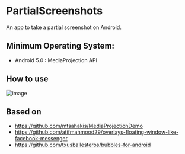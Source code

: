 PartialScreenshots
=====================

An app to take a partial screenshot on Android.


## Minimum Operating System: 
- Android 5.0 : MediaProjection API

## How to use
![image](https://github.com/murmurmuk/PartialScreenshots/blob/master/output.gif)


## Based on
- https://github.com/mtsahakis/MediaProjectionDemo
- https://github.com/atifmahmood29/overlays-floating-window-like-facebook-messenger
- https://github.com/txusballesteros/bubbles-for-android



